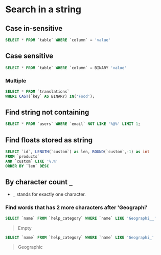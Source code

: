 # Search in a string

## Case in-sensitive

```sql
SELECT * FROM `table` WHERE `column` = 'value'
```

## Case sensitive

```sql
SELECT * FROM `table` WHERE `column` = BINARY 'value'
```

### Multiple

```sql
SELECT * FROM `translations`
WHERE CAST(`key` AS BINARY) IN('Food');
```

## Find string not containing

```sql
SELECT * FROM `users` WHERE `email` NOT LIKE '%@%' LIMIT 1;
```

## Find floats stored as string

```sql
SELECT `id`, LENGTH(`custom`) as len, ROUND(`custom`,-1) as int
FROM `products`
AND `custom` LIKE '%.%'
ORDER BY `len` DESC
```

## By character count `_`

* `_` stands for exactly one character.


### Find words that has 2 more characters after 'Geographi'

```sql
SELECT `name` FROM `help_category` WHERE `name` LIKE 'Geographi__'
```
> Empty

```sql
SELECT `name` FROM `help_category` WHERE `name` LIKE 'Geographi_'
```
> Geographic
